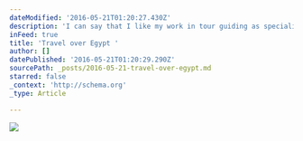 ```yaml
---
dateModified: '2016-05-21T01:20:27.430Z'
description: 'I can say that I like my work in tour guiding as specialist licenced well educated tour guide(Egyptologist)also am happy now after gaining more experience about handling tours which help me to get the best quality of service which is improving the whole stay, excursions and much more. '
inFeed: true
title: 'Travel over Egypt '
author: []
datePublished: '2016-05-21T01:20:29.290Z'
sourcePath: _posts/2016-05-21-travel-over-egypt.md
starred: false
_context: 'http://schema.org'
_type: Article

---
```

![](https://the-grid-user-content.s3-us-west-2.amazonaws.com/ae571fe8-9787-436a-9681-77789571fd2e.jpg)